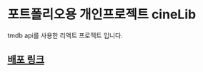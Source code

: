 # 포트폴리오용 개인프로젝트 cineLib

tmdb api를 사용한 리액트 프로젝트 입니다.

## <a href="https://pjt03-cinlib.web.app" target="_blink">배포 링크</a>
